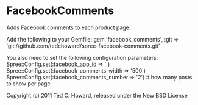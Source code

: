 FacebookComments
================

Adds Facebook comments to each product page.

Add the following to your Gemfile:
    gem 'facebook_comments', :git => 'git://github.com/tedchoward/spree-facebook-comments.git'

You also need to set the following configuration parameters:
    Spree::Config.set(:facebook_app_id => '<your facebook app id here>')
    Spree::Config.set(:facebook_comments_width => '500')
    Spree::Config.set(:facebook_comments_number => '2') # how many posts to show per page


Copyright (c) 2011 Ted C. Howard, released under the New BSD License
